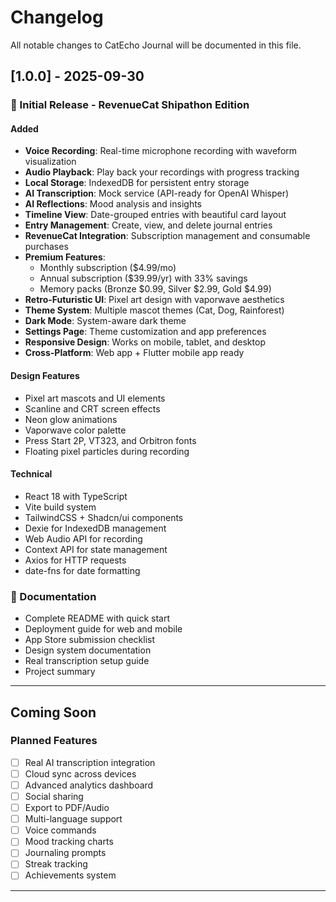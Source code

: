 # Changelog

All notable changes to CatEcho Journal will be documented in this file.

## [1.0.0] - 2025-09-30

### 🎉 Initial Release - RevenueCat Shipathon Edition

#### Added
- **Voice Recording**: Real-time microphone recording with waveform visualization
- **Audio Playback**: Play back your recordings with progress tracking
- **Local Storage**: IndexedDB for persistent entry storage
- **AI Transcription**: Mock service (API-ready for OpenAI Whisper)
- **AI Reflections**: Mood analysis and insights
- **Timeline View**: Date-grouped entries with beautiful card layout
- **Entry Management**: Create, view, and delete journal entries
- **RevenueCat Integration**: Subscription management and consumable purchases
- **Premium Features**: 
  - Monthly subscription ($4.99/mo)
  - Annual subscription ($39.99/yr) with 33% savings
  - Memory packs (Bronze $0.99, Silver $2.99, Gold $4.99)
- **Retro-Futuristic UI**: Pixel art design with vaporwave aesthetics
- **Theme System**: Multiple mascot themes (Cat, Dog, Rainforest)
- **Dark Mode**: System-aware dark theme
- **Settings Page**: Theme customization and app preferences
- **Responsive Design**: Works on mobile, tablet, and desktop
- **Cross-Platform**: Web app + Flutter mobile app ready

#### Design Features
- Pixel art mascots and UI elements
- Scanline and CRT screen effects
- Neon glow animations
- Vaporwave color palette
- Press Start 2P, VT323, and Orbitron fonts
- Floating pixel particles during recording

#### Technical
- React 18 with TypeScript
- Vite build system
- TailwindCSS + Shadcn/ui components
- Dexie for IndexedDB management
- Web Audio API for recording
- Context API for state management
- Axios for HTTP requests
- date-fns for date formatting

### 📝 Documentation
- Complete README with quick start
- Deployment guide for web and mobile
- App Store submission checklist
- Design system documentation
- Real transcription setup guide
- Project summary

---

## Coming Soon

### Planned Features
- [ ] Real AI transcription integration
- [ ] Cloud sync across devices
- [ ] Advanced analytics dashboard
- [ ] Social sharing
- [ ] Export to PDF/Audio
- [ ] Multi-language support
- [ ] Voice commands
- [ ] Mood tracking charts
- [ ] Journaling prompts
- [ ] Streak tracking
- [ ] Achievements system

---

